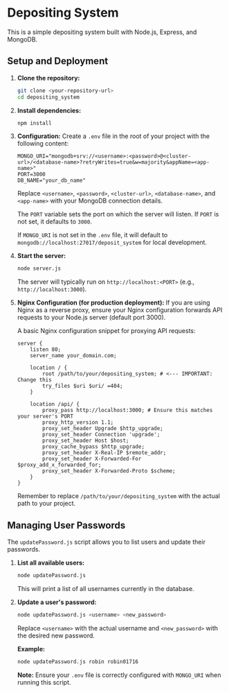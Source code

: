 # Depositing System

This is a simple depositing system built with Node.js, Express, and MongoDB.

## Setup and Deployment

1.  **Clone the repository:**
    ```bash
    git clone <your-repository-url>
    cd depositing_system
    ```

2.  **Install dependencies:**
    ```bash
    npm install
    ```

3.  **Configuration:**
    Create a `.env` file in the root of your project with the following content:

    ```
    MONGO_URI="mongodb+srv://<username>:<password>@<cluster-url>/<database-name>?retryWrites=true&w=majority&appName=<app-name>"
    PORT=3000
    DB_NAME="your_db_name"
    ```

    Replace `<username>`, `<password>`, `<cluster-url>`, `<database-name>`, and `<app-name>` with your MongoDB connection details.

    The `PORT` variable sets the port on which the server will listen. If `PORT` is not set, it defaults to `3000`.

    If `MONGO_URI` is not set in the `.env` file, it will default to `mongodb://localhost:27017/deposit_system` for local development.

4.  **Start the server:**
    ```bash
    node server.js
    ```
    The server will typically run on `http://localhost:<PORT>` (e.g., `http://localhost:3000`).

5.  **Nginx Configuration (for production deployment):**
    If you are using Nginx as a reverse proxy, ensure your Nginx configuration forwards API requests to your Node.js server (default port 3000).

    A basic Nginx configuration snippet for proxying API requests:
    ```nginx
    server {
        listen 80;
        server_name your_domain.com;

        location / {
            root /path/to/your/depositing_system; # <--- IMPORTANT: Change this
            try_files $uri $uri/ =404;
        }

        location /api/ {
            proxy_pass http://localhost:3000; # Ensure this matches your server's PORT
            proxy_http_version 1.1;
            proxy_set_header Upgrade $http_upgrade;
            proxy_set_header Connection 'upgrade';
            proxy_set_header Host $host;
            proxy_cache_bypass $http_upgrade;
            proxy_set_header X-Real-IP $remote_addr;
            proxy_set_header X-Forwarded-For $proxy_add_x_forwarded_for;
            proxy_set_header X-Forwarded-Proto $scheme;
        }
    }
    ```
    Remember to replace `/path/to/your/depositing_system` with the actual path to your project.

## Managing User Passwords

The `updatePassword.js` script allows you to list users and update their passwords.

1.  **List all available users:**
    ```bash
    node updatePassword.js
    ```
    This will print a list of all usernames currently in the database.

2.  **Update a user's password:**
    ```bash
    node updatePassword.js <username> <new_password>
    ```
    Replace `<username>` with the actual username and `<new_password>` with the desired new password.

    **Example:**
    ```bash
    node updatePassword.js robin robin01716
    ```

    **Note:** Ensure your `.env` file is correctly configured with `MONGO_URI` when running this script.
